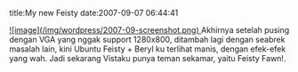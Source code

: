 title:My new Feisty
date:2007-09-07 06:44:41

<a href="http://kecebongsoft.files.wordpress.com/2007/09/screenshot.png" title="screenshot.png">
 ![image](/img/wordpress/2007-09-screenshot.png)
</a>
Akhirnya setelah pusing dengan VGA yang nggak support 1280x800, ditambah lagi dengan seabrek masalah lain, kini Ubuntu Feisty + Beryl ku terlihat manis, dengan efek-efek yang wah. Jadi sekarang Vistaku punya teman sekamar, yaitu Feisty Fawn!.

